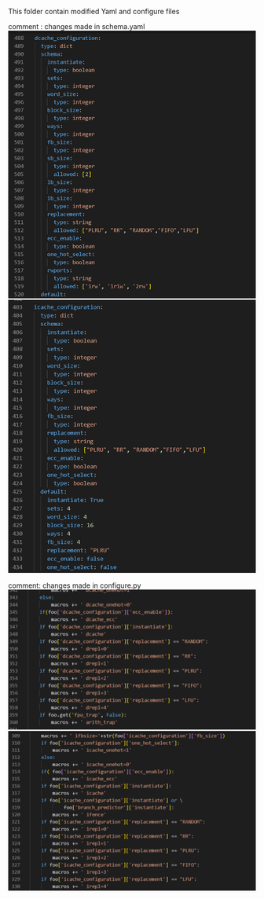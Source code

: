 This folder contain modified Yaml and configure files

comment : changes made in schema.yaml
![alt text](ss/image.png) ![alt text](ss/image-1.png)

comment: changes made in configure.py
![alt text](ss/image-2.png) ![alt text](ss/image-3.png)